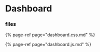 # Dashboard

### files

{% page-ref page="dashboard.css.md" %}

{% page-ref page="dashboard.js.md" %}



